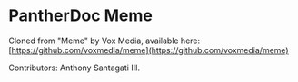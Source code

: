 # PantherDoc Meme 

Cloned from "Meme" by Vox Media, available here: [https://github.com/voxmedia/meme](https://github.com/voxmedia/meme)

Contributors: Anthony Santagati III.
